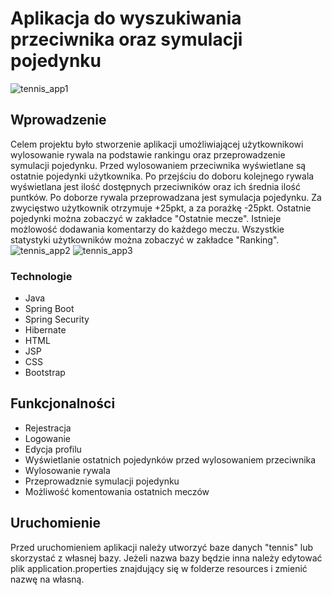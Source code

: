 # Aplikacja do wyszukiwania przeciwnika oraz symulacji pojedynku
![tennis_app1](https://user-images.githubusercontent.com/47396707/58972323-99c67680-87bd-11e9-9c5c-5ebbf13fba12.jpg)
## Wprowadzenie
Celem projektu było stworzenie aplikacji umożliwiającej użytkownikowi wylosowanie 
rywala na podstawie rankingu oraz przeprowadzenie symulacji pojedynku. Przed wylosowaniem przeciwnika wyświetlane są ostatnie pojedynki użytkownika. 
Po przejściu do doboru kolejnego rywala wyświetlana jest ilość dostępnych przeciwników oraz ich średnia ilość puntków. Po doborze rywala przeprowadzana jest symulacja pojedynku. Za zwycięstwo użytkownik otrzymuje +25pkt, a za porażkę -25pkt.
Ostatnie pojedynki można zobaczyć  w zakładce "Ostatnie mecze". Istnieje możlowość dodawania komentarzy do każdego meczu. Wszystkie statystyki użytkowników można zobaczyć w zakładce "Ranking".
![tennis_app2](https://user-images.githubusercontent.com/47396707/58972390-c4b0ca80-87bd-11e9-8cc7-7fd19afeb382.jpg)
![tennis_app3](https://user-images.githubusercontent.com/47396707/58972426-d7c39a80-87bd-11e9-8e79-89792e97bede.jpg)
### Technologie
* Java
* Spring Boot
* Spring Security
* Hibernate
* HTML
* JSP
* CSS
* Bootstrap

## Funkcjonalności
* Rejestracja
* Logowanie
* Edycja profilu
* Wyświetlanie ostatnich pojedynków przed wylosowaniem przeciwnika
* Wylosowanie rywala
* Przeprowadznie symulacji pojedynku
* Możliwość komentowania ostatnich meczów

## Uruchomienie
Przed uruchomieniem aplikacji należy utworzyć baze danych "tennis" lub skorzystać z własnej bazy. 
Jeżeli nazwa bazy będzie inna należy edytować plik application.properties znajdujący się w folderze resources
i zmienić nazwę na własną.


